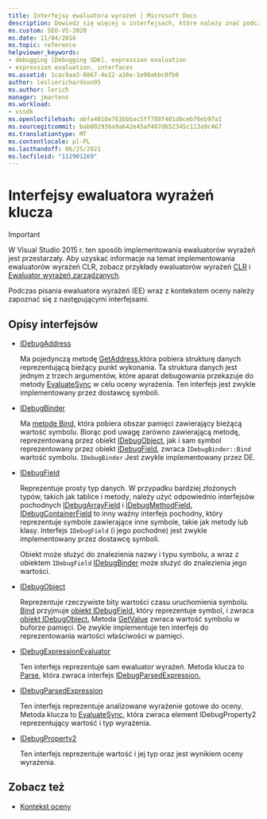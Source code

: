 ```yaml
---
title: Interfejsy ewaluatora wyrażeń | Microsoft Docs
description: Dowiedz się więcej o interfejsach, które należy znać podczas pisania ewaluatora wyrażeń wraz z kontekstem oceny.
ms.custom: SEO-VS-2020
ms.date: 11/04/2016
ms.topic: reference
helpviewer_keywords:
- debugging [Debugging SDK], expression evaluation
- expression evaluation, interfaces
ms.assetid: 1cac9aa3-0867-4e12-a16e-1e90abbc0fb6
author: leslierichardson95
ms.author: lerich
manager: jmartens
ms.workload:
- vssdk
ms.openlocfilehash: abfa4018e763bbbac5ff788f401d0ceb76eb97a1
ms.sourcegitcommit: bab002936a9a642e45af407d652345c113a9c467
ms.translationtype: MT
ms.contentlocale: pl-PL
ms.lasthandoff: 06/25/2021
ms.locfileid: "112901269"
---
```

# <a name="key-expression-evaluator-interfaces"></a>Interfejsy ewaluatora wyrażeń klucza
> [!IMPORTANT]
> W Visual Studio 2015 r. ten sposób implementowania ewaluatorów wyrażeń jest przestarzały. Aby uzyskać informacje na temat implementowania ewaluatorów wyrażeń CLR, zobacz przykłady ewaluatorów wyrażeń [CLR](https://github.com/Microsoft/ConcordExtensibilitySamples/wiki/CLR-Expression-Evaluators) i [Ewaluator wyrażeń zarządzanych](https://github.com/Microsoft/ConcordExtensibilitySamples/wiki/Managed-Expression-Evaluator-Sample).

 Podczas pisania ewaluatora wyrażeń (EE) wraz z kontekstem oceny należy zapoznać się z następującymi interfejsami.

## <a name="interface-descriptions"></a>Opisy interfejsów

- [IDebugAddress](../../extensibility/debugger/reference/idebugaddress.md)

     Ma pojedynczą metodę [GetAddress,](../../extensibility/debugger/reference/idebugaddress-getaddress.md)która pobiera strukturę danych reprezentującą bieżący punkt wykonania. Ta struktura danych jest jednym z trzech argumentów, które aparat debugowania przekazuje do metody [EvaluateSync](../../extensibility/debugger/reference/idebugparsedexpression-evaluatesync.md) w celu oceny wyrażenia. Ten interfejs jest zwykle implementowany przez dostawcę symboli.

- [IDebugBinder](../../extensibility/debugger/reference/idebugbinder.md)

     Ma [metodę Bind,](../../extensibility/debugger/reference/idebugbinder-bind.md) która pobiera obszar pamięci zawierający bieżącą wartość symbolu. Biorąc pod uwagę zarówno zawierającą metodę, reprezentowaną przez obiekt [IDebugObject,](../../extensibility/debugger/reference/idebugobject.md) jak i sam symbol reprezentowany przez obiekt [IDebugField,](../../extensibility/debugger/reference/idebugfield.md) zwraca `IDebugBinder::Bind` wartość symbolu. `IDebugBinder` Jest zwykle implementowany przez DE.

- [IDebugField](../../extensibility/debugger/reference/idebugfield.md)

     Reprezentuje prosty typ danych. W przypadku bardziej złożonych typów, takich jak tablice i metody, należy użyć odpowiednio interfejsów pochodnych [IDebugArrayField](../../extensibility/debugger/reference/idebugarrayfield.md) i [IDebugMethodField.](../../extensibility/debugger/reference/idebugmethodfield.md) [IDebugContainerField](../../extensibility/debugger/reference/idebugcontainerfield.md) to inny ważny interfejs pochodny, który reprezentuje symbole zawierające inne symbole, takie jak metody lub klasy. Interfejs `IDebugField` (i jego pochodne) jest zwykle implementowany przez dostawcę symboli.

     Obiekt może służyć do znalezienia nazwy i typu symbolu, a wraz z obiektem `IDebugField` [IDebugBinder](../../extensibility/debugger/reference/idebugbinder.md) może służyć do znalezienia jego wartości.

- [IDebugObject](../../extensibility/debugger/reference/idebugobject.md)

     Reprezentuje rzeczywiste bity wartości czasu uruchomienia symbolu. [Bind](../../extensibility/debugger/reference/idebugbinder-bind.md) przyjmuje [obiekt IDebugField,](../../extensibility/debugger/reference/idebugfield.md) który reprezentuje symbol, i zwraca [obiekt IDebugObject.](../../extensibility/debugger/reference/idebugobject.md) Metoda [GetValue](../../extensibility/debugger/reference/idebugobject-getvalue.md) zwraca wartość symbolu w buforze pamięci. De zwykle implementuje ten interfejs do reprezentowania wartości właściwości w pamięci.

- [IDebugExpressionEvaluator](../../extensibility/debugger/reference/idebugexpressionevaluator.md)

     Ten interfejs reprezentuje sam ewaluator wyrażeń. Metoda klucza to [Parse](../../extensibility/debugger/reference/idebugexpressionevaluator-parse.md), która zwraca interfejs [IDebugParsedExpression.](../../extensibility/debugger/reference/idebugparsedexpression.md)

- [IDebugParsedExpression](../../extensibility/debugger/reference/idebugparsedexpression.md)

     Ten interfejs reprezentuje analizowane wyrażenie gotowe do oceny. Metoda klucza to [EvaluateSync,](../../extensibility/debugger/reference/idebugparsedexpression-evaluatesync.md) która zwraca element IDebugProperty2 reprezentujący wartość i typ wyrażenia.

- [IDebugProperty2](../../extensibility/debugger/reference/idebugproperty2.md)

     Ten interfejs reprezentuje wartość i jej typ oraz jest wynikiem oceny wyrażenia.

## <a name="see-also"></a>Zobacz też
- [Kontekst oceny](../../extensibility/debugger/evaluation-context.md)
